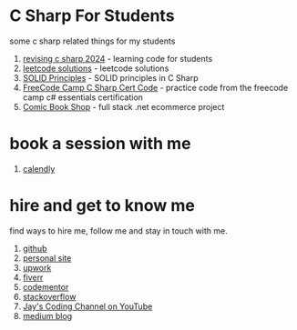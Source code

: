 # C Sharp For Students

some c sharp related things for my students

1. [revising c sharp 2024](CS2024) - learning code for students
1. [leetcode solutions](LC2024) - leetcode solutions
1. [SOLID Principles](SOLIDPrinciples) - SOLID principles in C Sharp
1. [FreeCode Camp C Sharp Cert Code](FreeCodeCampCSharp) - practice code from the freecode camp c# essentials certification
2. [Comic Book Shop](https://github.com/Jay-study-nildana/comicbookshop) - full stack .net ecommerce project


# book a session with me

1. [calendly](https://calendly.com/jaycodingtutor/30min)

# hire and get to know me

find ways to hire me, follow me and stay in touch with me.

1. [github](https://github.com/Jay-study-nildana)
1. [personal site](https://thechalakas.com)
1. [upwork](https://www.upwork.com/fl/vijayasimhabr)
1. [fiverr](https://www.fiverr.com/jay_codeguy)
1. [codementor](https://www.codementor.io/@vijayasimhabr)
1. [stackoverflow](https://stackoverflow.com/users/5338888/jay)
1. [Jay's Coding Channel on YouTube](https://www.youtube.com/channel/UCJJVulg4J7POMdX0veuacXw/)
1. [medium blog](https://medium.com/@vijayasimhabr)
